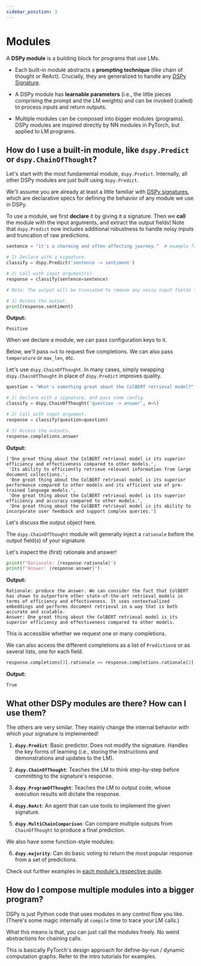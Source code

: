 ```yaml
---
sidebar_position: 3
---
```


# Modules

A **DSPy module** is a building block for programs that use LMs.

- Each built-in module abstracts a **prompting technique** (like chain of thought or ReAct). Crucially, they are generalized to handle any [DSPy Signature](https://dspy-docs.vercel.app/docs/building-blocks/signatures).

- A DSPy module has **learnable parameters** (i.e., the little pieces comprising the prompt and the LM weights) and can be invoked (called) to process inputs and return outputs.

- Multiple modules can be composed into bigger modules (programs). DSPy modules are inspired directly by NN modules in PyTorch, but applied to LM programs.


## How do I use a built-in module, like `dspy.Predict` or `dspy.ChainOfThought`?

Let's start with the most fundamental module, `dspy.Predict`. Internally, all other DSPy modules are just built using `dspy.Predict`.

We'll assume you are already at least a little familiar with [DSPy signatures](https://dspy-docs.vercel.app/docs/building-blocks/signatures), which are declarative specs for defining the behavior of any module we use in DSPy.

To use a module, we first **declare** it by giving it a signature. Then we **call** the module with the input arguments, and extract the output fields! Note that `dspy.Predict` now includes additional robustness to handle noisy inputs and truncation of raw predictions.

```python
sentence = "it's a charming and often affecting journey."  # example from the SST-2 dataset.

# 1) Declare with a signature.
classify = dspy.Predict('sentence -> sentiment')

# 2) Call with input argument(s). 
response = classify(sentence=sentence)

# Note: The output will be truncated to remove any noisy input fields that might have been included in the completion.

# 3) Access the output.
print(response.sentiment)
```
**Output:**
```text
Positive
```

When we declare a module, we can pass configuration keys to it.

Below, we'll pass `n=5` to request five completions. We can also pass `temperature` or `max_len`, etc.

Let's use `dspy.ChainOfThought`. In many cases, simply swapping `dspy.ChainOfThought` in place of `dspy.Predict` improves quality.

```python
question = "What's something great about the ColBERT retrieval model?"

# 1) Declare with a signature, and pass some config.
classify = dspy.ChainOfThought('question -> answer', n=5)

# 2) Call with input argument.
response = classify(question=question)

# 3) Access the outputs.
response.completions.answer
```
**Output:**
```text
['One great thing about the ColBERT retrieval model is its superior efficiency and effectiveness compared to other models.',
 'Its ability to efficiently retrieve relevant information from large document collections.',
 'One great thing about the ColBERT retrieval model is its superior performance compared to other models and its efficient use of pre-trained language models.',
 'One great thing about the ColBERT retrieval model is its superior efficiency and accuracy compared to other models.',
 'One great thing about the ColBERT retrieval model is its ability to incorporate user feedback and support complex queries.']
```

Let's discuss the output object here.

The `dspy.ChainOfThought` module will generally inject a `rationale` before the output field(s) of your signature.

Let's inspect the (first) rationale and answer!

```python
print(f"Rationale: {response.rationale}")
print(f"Answer: {response.answer}")
```
**Output:**
```text
Rationale: produce the answer. We can consider the fact that ColBERT has shown to outperform other state-of-the-art retrieval models in terms of efficiency and effectiveness. It uses contextualized embeddings and performs document retrieval in a way that is both accurate and scalable.
Answer: One great thing about the ColBERT retrieval model is its superior efficiency and effectiveness compared to other models.
```

This is accessible whether we request one or many completions.

We can also access the different completions as a list of `Prediction`s or as several lists, one for each field.

```python
response.completions[3].rationale == response.completions.rationale[3]
```
**Output:**
```text
True
```


## What other DSPy modules are there? How can I use them?

The others are very similar. They mainly change the internal behavior with which your signature is implemented!

1. **`dspy.Predict`**: Basic predictor. Does not modify the signature. Handles the key forms of learning (i.e., storing the instructions and demonstrations and updates to the LM).

2. **`dspy.ChainOfThought`**: Teaches the LM to think step-by-step before committing to the signature's response.

3. **`dspy.ProgramOfThought`**: Teaches the LM to output code, whose execution results will dictate the response.

4. **`dspy.ReAct`**: An agent that can use tools to implement the given signature.

5. **`dspy.MultiChainComparison`**: Can compare multiple outputs from `ChainOfThought` to produce a final prediction.


We also have some function-style modules:

6. **`dspy.majority`**: Can do basic voting to return the most popular response from a set of predictions.


Check out further examples in [each module's respective guide](https://dspy-docs.vercel.app/api/category/modules).


## How do I compose multiple modules into a bigger program?

DSPy is just Python code that uses modules in any control flow you like. (There's some magic internally at `compile` time to trace your LM calls.)

What this means is that, you can just call the modules freely. No weird abstractions for chaining calls.

This is basically PyTorch's design approach for define-by-run / dynamic computation graphs. Refer to the intro tutorials for examples.
